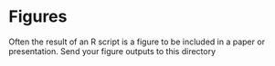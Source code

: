 # Figures

Often the result of an R script is a figure to be included in a paper or presentation.  Send your figure outputs to this directory